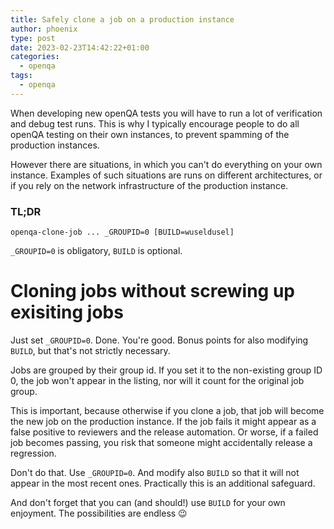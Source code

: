 ```yaml
---
title: Safely clone a job on a production instance
author: phoenix
type: post
date: 2023-02-23T14:42:22+01:00
categories:
  - openqa
tags:
  - openqa
---
```

When developing new openQA tests you will have to run a lot of verification and debug test runs.
This is why I typically encourage people to do all openQA testing on their own instances, to prevent spamming of the production instances.

However there are situations, in which you can't do everything on your own instance. Examples of such situations are runs on different architectures, or if you rely on the network infrastructure of the production instance.

### TL;DR

```
openqa-clone-job ... _GROUPID=0 [BUILD=wuseldusel]
```

`_GROUPID=0` is obligatory, `BUILD` is optional.

# Cloning jobs without screwing up exisiting jobs

Just set `_GROUPID=0`. Done. You're good. Bonus points for also modifying `BUILD`, but that's not strictly necessary.

Jobs are grouped by their group id. If you set it to the non-existing group ID 0, the job won't appear in the listing, nor will it count for the original job group.

This is important, because otherwise if you clone a job, that job will become the new job on the production instance. If the job fails it might appear as a false positive to reviewers and the release automation.
Or worse, if a failed job becomes passing, you risk that someone might accidentally release a regression.

Don't do that. Use `_GROUPID=0`. And modify also `BUILD` so that it will not appear in the most recent ones. Practically this is an additional safeguard.

And don't forget that you can (and should!) use `BUILD` for your own enjoyment. The possibilities are endless 😉

